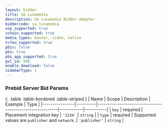```yaml
---
layout: bidder
title: SA Lunamedia
description: SA Lunamedia Bidder Adapter
biddercode: sa_lunamedia
usp_supported: true
schain_supported: true
media_types: banner, video, native
tcfeu_supported: true
pbjs: false
pbs: true
pbs_app_supported: true
gvl_id: 998
enable_download: false
sidebarType: 1
---
```


### Prebid Server Bid Params

{: .table .table-bordered .table-striped }
| Name           | Scope    | Description                                              | Example    | Type      |
|----------------|----------|----------------------------------------------------------|------------|-----------|
| `key` | required | Placement integration key | `'1234'`        | `string` |
| `type` | required | Supported values are `publisher` and `network`.  | `'publisher'`        | `string` |
